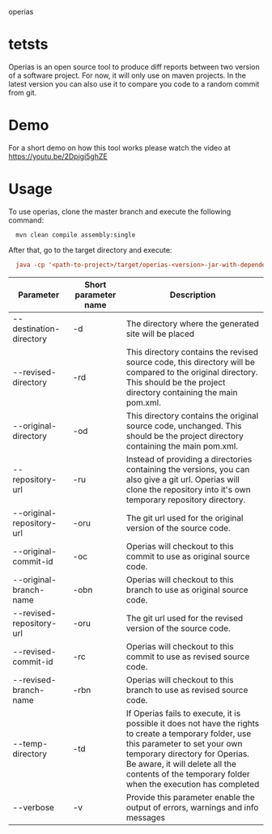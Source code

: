 operias

tetsts
=======

Operias is an open source tool to produce diff reports between two version of a software project. For now, it will only use on maven projects. In the latest version you can also use it to compare you code to a random commit from git.

Demo
=======
For a short demo on how this tool works please watch the video at https://youtu.be/2Dpigi5ghZE

Usage
=======

To use operias, clone the master branch and execute the following command:
```
  mvn clean compile assembly:single
```
After that, go to the target directory and execute:
```ini
  java -cp '<path-to-project>/target/operias-<version>-jar-with-dependencies.jar' operias.Main <args>
```

Parameter | Short parameter name | Description | 
----------|----------|-----------|
--destination-directory | -d | The directory where the generated site will be placed
--revised-directory | -rd | This directory contains the revised source code, this directory will be compared to the original directory. This should be the project directory containing the main pom.xml.
--original-directory | -od | This directory contains the original source code, unchanged. This should be the project directory containing the main pom.xml.
--repository-url | -ru | Instead of providing a directories containing the versions, you can also give a git url. Operias will clone the repository into it's own temporary repository directory.
--original-repository-url | -oru | The git url used for the original version of the source code.
--original-commit-id | -oc | Operias will checkout to this commit to use as original source code. 
--original-branch-name | -obn | Operias will checkout to this branch to use as original source code. 
--revised-repository-url | -oru | The git url used for the revised version of the source code.
--revised-commit-id | -rc | Operias will checkout to this commit to use as revised source code.
--revised-branch-name | -rbn | Operias will checkout to this branch to use as revised source code.
--temp-directory | -td | If Operias fails to execute, it is possible it does not have the rights to create a temporary folder, use this parameter to set your own temporary directory for Operias. Be aware, it will delete all the contents of the temporary folder when the execution has completed
--verbose | -v | Provide this parameter enable the output of errors, warnings and info messages


